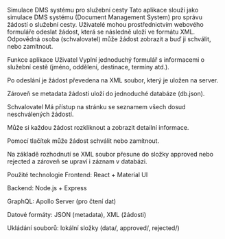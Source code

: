 Simulace DMS systému pro služební cesty
Tato aplikace slouží jako simulace DMS systému (Document Management System) pro správu žádostí o služební cesty. Uživatelé mohou prostřednictvím webového formuláře odeslat žádost, která se následně uloží ve formátu XML. Odpovědná osoba (schvalovatel) může žádost zobrazit a buď ji schválit, nebo zamítnout.

Funkce aplikace
Uživatel
Vyplní jednoduchý formulář s informacemi o služební cestě (jméno, oddělení, destinace, termíny atd.).

Po odeslání je žádost převedena na XML soubor, který je uložen na server.

Zároveň se metadata žádosti uloží do jednoduché databáze (db.json).

Schvalovatel
Má přístup na stránku se seznamem všech dosud neschválených žádostí.

Může si každou žádost rozkliknout a zobrazit detailní informace.

Pomocí tlačítek může žádost schválit nebo zamítnout.

Na základě rozhodnutí se XML soubor přesune do složky approved nebo rejected a zároveň se upraví i záznam v databázi.

Použité technologie
Frontend: React + Material UI

Backend: Node.js + Express

GraphQL: Apollo Server (pro čtení dat)

Datové formáty: JSON (metadata), XML (žádosti)

Ukládání souborů: lokální složky (data/, approved/, rejected/)
